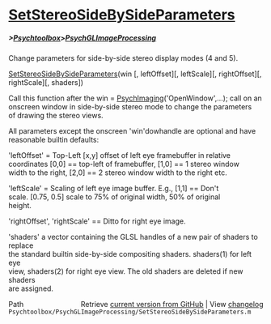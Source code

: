 # [SetStereoSideBySideParameters](SetStereoSideBySideParameters)
##### >[Psychtoolbox](Psychtoolbox)>[PsychGLImageProcessing](PsychGLImageProcessing)

Change parameters for side-by-side stereo display modes (4 and 5).  
  
[SetStereoSideBySideParameters](SetStereoSideBySideParameters)(win [, leftOffset][, leftScale][, rightOffset][, rightScale][, shaders])  
  
Call this function after the win = [PsychImaging](PsychImaging)('OpenWindow',...); call on an  
onscreen window in side-by-side stereo mode to change the parameters  
of drawing the stereo views.  
  
All parameters except the onscreen 'win'dowhandle are optional and have  
reasonable builtin defaults:  
  
'leftOffset' = Top-Left [x,y] offset of left eye framebuffer in relative  
coordinates [0,0] == top-left of framebuffer, [1,0] == 1 stereo window  
width to the right, [2,0] == 2 stereo window width to the right etc.  
  
'leftScale' = Scaling of left eye image buffer. E.g., [1,1] == Don't  
scale. [0.75, 0.5] scale to 75% of original width, 50% of original  
height.  
  
'rightOffset', 'rightScale' == Ditto for right eye image.  
  
'shaders' a vector containing the GLSL handles of a new pair of shaders to replace  
the standard builtin side-by-side compositing shaders. shaders(1) for left eye  
view, shaders(2) for right eye view. The old shaders are deleted if new shaders  
are assigned.  




<div class="code_header" style="text-align:right;">
  <span style="float:left;">Path&nbsp;&nbsp;</span> <span class="counter">Retrieve <a href=
  "https://raw.github.com/Psychtoolbox-3/Psychtoolbox-3/beta/Psychtoolbox/PsychGLImageProcessing/SetStereoSideBySideParameters.m">current version from GitHub</a> | View <a href=
  "https://github.com/Psychtoolbox-3/Psychtoolbox-3/commits/beta/Psychtoolbox/PsychGLImageProcessing/SetStereoSideBySideParameters.m">changelog</a></span>
</div>
<div class="code">
  <code>Psychtoolbox/PsychGLImageProcessing/SetStereoSideBySideParameters.m</code>
</div>

